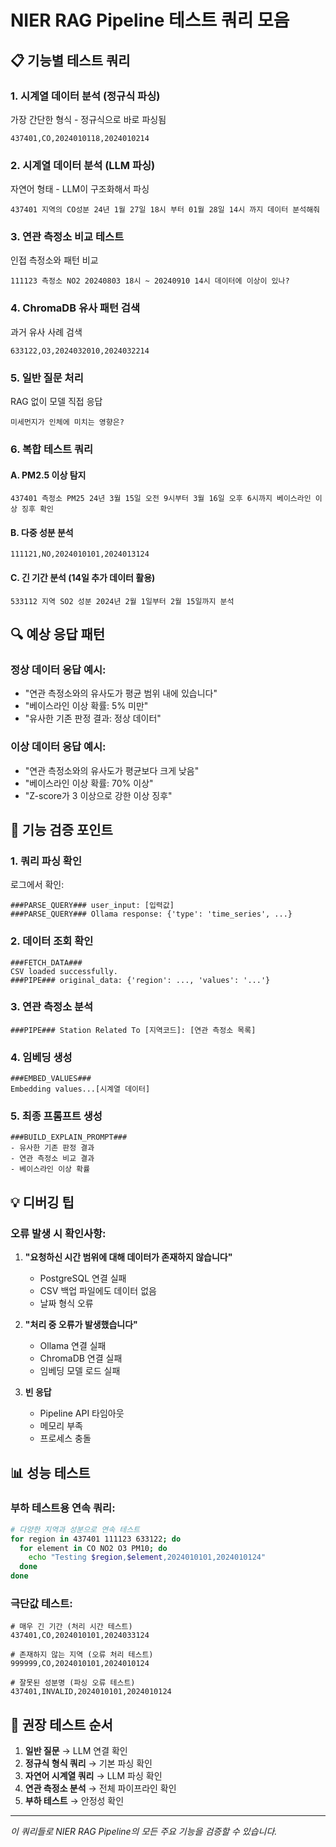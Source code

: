 # NIER RAG Pipeline 테스트 쿼리 모음

## 📋 기능별 테스트 쿼리

### 1. **시계열 데이터 분석 (정규식 파싱)**
가장 간단한 형식 - 정규식으로 바로 파싱됨
```
437401,CO,2024010118,2024010214
```

### 2. **시계열 데이터 분석 (LLM 파싱)**
자연어 형태 - LLM이 구조화해서 파싱
```
437401 지역의 CO성분 24년 1월 27일 18시 부터 01월 28일 14시 까지 데이터 분석해줘
```

### 3. **연관 측정소 비교 테스트**
인접 측정소와 패턴 비교
```
111123 측정소 NO2 20240803 18시 ~ 20240910 14시 데이터에 이상이 있나?
```

### 4. **ChromaDB 유사 패턴 검색**
과거 유사 사례 검색
```
633122,O3,2024032010,2024032214
```

### 5. **일반 질문 처리**
RAG 없이 모델 직접 응답
```
미세먼지가 인체에 미치는 영향은?
```

### 6. **복합 테스트 쿼리**

#### A. PM2.5 이상 탐지
```
437401 측정소 PM25 24년 3월 15일 오전 9시부터 3월 16일 오후 6시까지 베이스라인 이상 징후 확인
```

#### B. 다중 성분 분석
```
111121,NO,2024010101,2024013124
```

#### C. 긴 기간 분석 (14일 추가 데이터 활용)
```
533112 지역 SO2 성분 2024년 2월 1일부터 2월 15일까지 분석
```

## 🔍 예상 응답 패턴

### 정상 데이터 응답 예시:
- "연관 측정소와의 유사도가 평균 범위 내에 있습니다"
- "베이스라인 이상 확률: 5% 미만"
- "유사한 기존 판정 결과: 정상 데이터"

### 이상 데이터 응답 예시:
- "연관 측정소와의 유사도가 평균보다 크게 낮음"
- "베이스라인 이상 확률: 70% 이상"
- "Z-score가 3 이상으로 강한 이상 징후"

## 🧪 기능 검증 포인트

### 1. **쿼리 파싱 확인**
로그에서 확인:
```
###PARSE_QUERY### user_input: [입력값]
###PARSE_QUERY### Ollama response: {'type': 'time_series', ...}
```

### 2. **데이터 조회 확인**
```
###FETCH_DATA###
CSV loaded successfully.
###PIPE### original_data: {'region': ..., 'values': '...'}
```

### 3. **연관 측정소 분석**
```
###PIPE### Station Related To [지역코드]: [연관 측정소 목록]
```

### 4. **임베딩 생성**
```
###EMBED_VALUES###
Embedding values...[시계열 데이터]
```

### 5. **최종 프롬프트 생성**
```
###BUILD_EXPLAIN_PROMPT###
- 유사한 기존 판정 결과
- 연관 측정소 비교 결과
- 베이스라인 이상 확률
```

## 💡 디버깅 팁

### 오류 발생 시 확인사항:

1. **"요청하신 시간 범위에 대해 데이터가 존재하지 않습니다"**
   - PostgreSQL 연결 실패
   - CSV 백업 파일에도 데이터 없음
   - 날짜 형식 오류

2. **"처리 중 오류가 발생했습니다"**
   - Ollama 연결 실패
   - ChromaDB 연결 실패
   - 임베딩 모델 로드 실패

3. **빈 응답**
   - Pipeline API 타임아웃
   - 메모리 부족
   - 프로세스 충돌

## 📊 성능 테스트

### 부하 테스트용 연속 쿼리:
```bash
# 다양한 지역과 성분으로 연속 테스트
for region in 437401 111123 633122; do
  for element in CO NO2 O3 PM10; do
    echo "Testing $region,$element,2024010101,2024010124"
  done
done
```

### 극단값 테스트:
```
# 매우 긴 기간 (처리 시간 테스트)
437401,CO,2024010101,2024033124

# 존재하지 않는 지역 (오류 처리 테스트)
999999,CO,2024010101,2024010124

# 잘못된 성분명 (파싱 오류 테스트)
437401,INVALID,2024010101,2024010124
```

## 🚀 권장 테스트 순서

1. **일반 질문** → LLM 연결 확인
2. **정규식 형식 쿼리** → 기본 파싱 확인
3. **자연어 시계열 쿼리** → LLM 파싱 확인
4. **연관 측정소 분석** → 전체 파이프라인 확인
5. **부하 테스트** → 안정성 확인

---

*이 쿼리들로 NIER RAG Pipeline의 모든 주요 기능을 검증할 수 있습니다.*